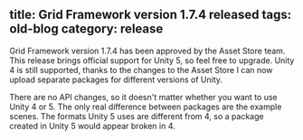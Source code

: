 title: Grid Framework version 1.7.4 released
tags: old-blog
category: release
---

Grid Framework version 1.7.4 has been approved by the Asset Store team. This
release brings official support for Unity 5, so feel free to upgrade. Unity 4
is still supported, thanks to the changes to the Asset Store I can now upload
separate packages for different versions of Unity.

There are no API changes, so it doesn't matter whether you want to use Unity 4
or 5. The only real difference between packages are the example scenes. The
formats Unity 5 uses are different from 4, so a package created in Unity 5
would appear broken in 4.
